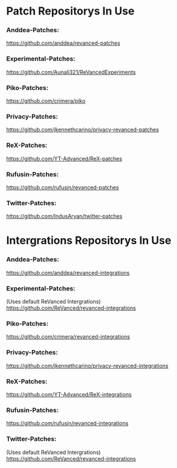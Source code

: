# Patch Repositorys In Use

### Anddea-Patches:
https://github.com/anddea/revanced-patches

### Experimental-Patches:
https://github.com/Aunali321/ReVancedExperiments

### Piko-Patches:
https://github.com/crimera/piko

### Privacy-Patches:
https://github.com/jkennethcarino/privacy-revanced-patches

### ReX-Patches:
https://github.com/YT-Advanced/ReX-patches

### Rufusin-Patches:
https://github.com/rufusin/revanced-patches

### Twitter-Patches:
https://github.com/IndusAryan/twitter-patches


# Intergrations Repositorys In Use

### Anddea-Patches:
https://github.com/anddea/revanced-integrations

### Experimental-Patches:
(Uses default ReVanced Intergrations)
https://github.com/ReVanced/revanced-integrations

### Piko-Patches:
https://github.com/crimera/revanced-integrations

### Privacy-Patches:
https://github.com/jkennethcarino/privacy-revanced-integrations

### ReX-Patches:
https://github.com/YT-Advanced/ReX-integrations

### Rufusin-Patches:
https://github.com/rufusin/revanced-integrations

### Twitter-Patches:
(Uses default ReVanced Intergrations)
https://github.com/ReVanced/revanced-integrations



